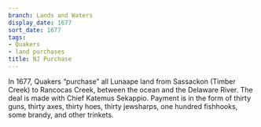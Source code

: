 ```yaml
---
branch: Lands and Waters
display_date: 1677
sort_date: 1677
tags:
- Quakers
- land purchases
title: NJ Purchase
---
```


In 1677, Quakers “purchase” all Lunaape land from Sassackon (Timber Creek) to Rancocas Creek, between the ocean and the Delaware River. The deal is made with Chief Katemus Sekappio. Payment is in the form of thirty guns, thirty axes, thirty hoes, thirty jewsharps, one hundred fishhooks, some brandy, and other trinkets.